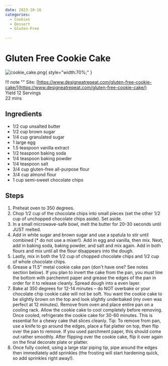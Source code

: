 ```yaml
---
date: 2023-10-16
categories:
  - Cookies
  - Dessert
  - Gluten-Free
  
---
```


# Gluten Free Cookie Cake
![cookie_cake.png](../../images/cookie_cake.png){ style="width:70%;" }

!!! note ""
    Site: [https://www.designeatrepeat.com/gluten-free-cookie-cake/](https://www.designeatrepeat.com/gluten-free-cookie-cake/)  
    Yield 12 Servings  
    22 mins  
    
## Ingredients
* 1/2 cup unsalted butter
* 1/2 cup brown sugar
* 1/4 cup granulated sugar
* 1 large egg
* 1.5 teaspoon vanilla extract
* 1/2 teaspoon baking soda
* 1/4 teaspoon baking powder
* 1/4 teaspoon salt
* 3/4 cup gluten-free all-purpose flour
* 3/4 cup almond flour
* 1 cup semi-sweet chocolate chips


## Steps
1. Preheat oven to 350 degrees.
2. Chop 1/2 cup of the chocolate chips into small pieces (set the other 1/2 cup of unchopped chocolate chips aside). Set aside.
3. In a small microwave-safe bowl, melt the butter for 20-30 seconds until JUST melted. 
4. Add in white sugar and brown sugar and use a spatula to stir until combined (* do not use a mixer!). Add in egg and vanilla, then mix. Next, add in baking soda, baking powder, and salt and mix again. Add in both flours and mix until all the flour disappears into the dough.
5. Lastly, mix in both the 1/2 cup of chopped chocolate chips and 1/2 cup of whole chocolate chips.
6. Grease a 11.5" metal cookie cake pan (don't have one? See notes section below). If you plan to invert the cake from the pan, you must line the bottom with parchemnt paper and grease the edges of the pan in order for it to release cleanly. Spread dough into a even layer.
7. Bake at 350 degrees for 12-14 minutes – do NOT overbake or your chocolate chip cookie cake will not be soft. You want the cookie cake to be slightly brown on the top and look slightly underbaked (my oven was perfect at 12 minutes). Remove from oven and place entire pan on a cooling rack. Allow the cookie cake to cool completely before removing. Once cooled, refrigerate the cookie cake for 30-60 minutes. This is essential for a chewy cake that slices cleanly. Tip: To remove from pan, use a knife to go around the edges, place a flat platter on top, then flip over the pan to remove. If you used parchment paper, this should come out rather smoothly. After flipping over the cookie cake, flip it over again on the final decorate plate or platter.
8. Once fully cooled, using a large star piping tip, pipe around the edges then immediately add sprinkles (the frosting will start hardening quick, so add sprinkles right away!).

